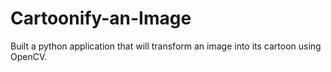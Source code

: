 # Cartoonify-an-Image
 Built a python application that will transform an image into its cartoon using OpenCV.
